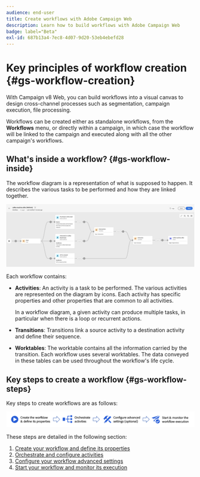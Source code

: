 ```yaml
---
audience: end-user
title: Create workflows with Adobe Campaign Web
description: Learn how to build workflows with Adobe Campaign Web
badge: label="Beta" 
exl-id: 687b13a4-7ec8-4d07-9d20-53eb4ebefd28
---
```


# Key principles of workflow creation {#gs-workflow-creation}

With Campaign v8 Web, you can build workflows into a visual canvas to design cross-channel processes such as segmentation, campaign execution, file processing.

Workflows can be created either as standalone workflows, from the **Workflows** menu, or directly within a campaign, in which case the workflow will be linked to the campaign and executed along with all the other campaign's workflows.

## What's inside a workflow? {#gs-workflow-inside}

The workflow diagram is a representation of what is supposed to happen. It describes the various tasks to be performed and how they are linked together. 

![](assets/workflow-example.png)

Each workflow contains:

* **Activities**: An activity is a task to be performed. The various activities are represented on the diagram by icons. Each activity has specific properties and other properties that are common to all activities.

    In a workflow diagram, a given activity can produce multiple tasks, in particular when there is a loop or recurrent actions.

* **Transitions**: Transitions link a source activity to a destination activity and define their sequence. 

* **Worktables**: The worktable contains all the information carried by the transition. Each workflow uses several worktables. The data conveyed in these tables can be used throughout the workflow's life cycle.

## Key steps to create a workflow {#gs-workflow-steps}

Key steps to create workflows are as follows:

![](assets/workflow-creation-process.png)

These steps are detailed in the following section:

1. [Create your workflow and define its properties](create-workflow.md)
1. [Orchestrate and configure activities](orchestrate-activities.md)
1. [Configure your workflow advanced settings](workflow-settings.md)
1. [Start your workflow and monitor its execution](start-monitor-workflows.md)

